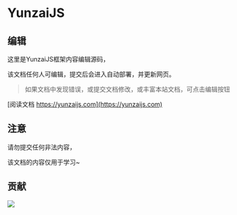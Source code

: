# YunzaiJS

## 编辑

这里是YunzaiJS框架内容编辑源码，

该文档任何人可编辑，提交后会进入自动部署，并更新网页。

> 如果文档中发现错误，或提交文档修改，或丰富本站文档，可点击编辑按钮

[阅读文档 https://yunzaijs.com](https://yunzaijs.com)

## 注意

请勿提交任何非法内容，

该文档的内容仅用于学习~

## 贡献

<a href="https://github.com/yunzaijs/docs/graphs/contributors">
  <img src="https://contrib.rocks/image?repo=yunzaijs/docs" />
</a>
